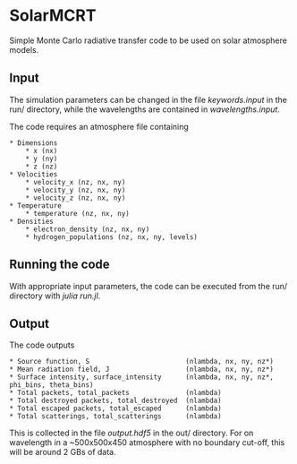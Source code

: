 # SolarMCRT

Simple Monte Carlo radiative transfer code to be used on solar atmosphere models.


## Input
The simulation parameters can be changed in the file *keywords.input* in the run/ directory, while the wavelengths are contained in *wavelengths.input*.

The code requires an atmosphere file containing

    * Dimensions
        * x (nx)
        * y (ny)
        * z (nz)
    * Velocities
        * velocity_x (nz, nx, ny)
        * velocity_y (nz, nx, ny)
        * velocity_z (nz, nx, ny)
    * Temperature
        * temperature (nz, nx, ny)
    * Densities
        * electron_density (nz, nx, ny)
        * hydrogen_populations (nz, nx, ny, levels)

## Running the code
With appropriate input parameters, the code can be executed from the run/ directory with *julia run.jl*.


## Output
The code outputs

    * Source function, S                        (nlambda, nx, ny, nz*)
    * Mean radiation field, J                   (nlambda, nx, ny, nz*)
    * Surface intensity, surface_intensity      (nlambda, nx, ny, nz*, phi_bins, theta_bins)
    * Total packets, total_packets              (nlambda)
    * Total destroyed packets, total_destroyed  (nlambda)
    * Total escaped packets, total_escaped      (nlambda)
    * Total scatterings, total_scatterings      (nlambda)

This is collected in the file *output.hdf5* in the out/ directory. For on wavelength in a ~500x500x450 atmosphere with no boundary cut-off, this will be around 2 GBs of data.

